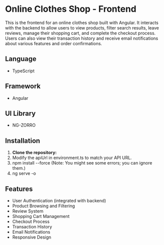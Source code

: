 # Online Clothes Shop - Frontend

This is the frontend for an online clothes shop built with Angular. It interacts with the backend to allow users to view products, filter search results, leave reviews, manage their shopping cart, and complete the checkout process. Users can also view their transaction history and receive email notifications about various features and order confirmations.

## Language
- TypeScript

## Framework
- Angular

## UI Library
- NG-ZORRO

## Installation
1. **Clone the repository:**
2. Modify the apiUrl in environment.ts to match your API URL.
3. npm install --force (Note: You might see some errors; you can ignore them.)
4. ng serve -o

## Features
- User Authentication (integrated with backend)
- Product Browsing and Filtering
- Review System
- Shopping Cart Management
- Checkout Process
- Transaction History
- Email Notifications
- Responsive Design

